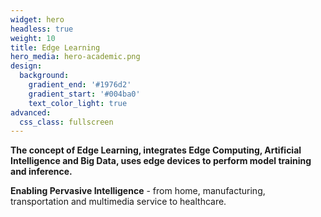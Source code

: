 ```yaml
---
widget: hero
headless: true
weight: 10
title: Edge Learning
hero_media: hero-academic.png
design:
  background:
    gradient_end: '#1976d2'
    gradient_start: '#004ba0'
    text_color_light: true
advanced:
  css_class: fullscreen
---
```


**The concept of Edge Learning, integrates Edge Computing, Artificial Intelligence and Big Data, uses edge devices to perform model training and inference.**

**Enabling Pervasive Intelligence** - from home, manufacturing, transportation and multimedia service to healthcare.



